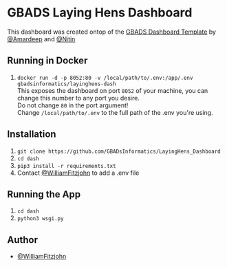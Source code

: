 
# GBADS Laying Hens Dashboard

This dashboard was created ontop of the [GBADS Dashboard Template](https://github.com/GBADsInformatics/Dashboard_Template) by [@Amardeep](https://github.com/amardeep-1) and [@Nitin](https://github.com/Nitin501)

## Running in Docker
1. `docker run -d -p 8052:80 -v /local/path/to/.env:/app/.env gbadsinformatics/layinghens-dash` \
  This exposes the dashboard on port `8052` of your machine, you can change this number to any port you desire. \
  Do not change `80` in the port argument! \
  Change `/local/path/to/.env` to the full path of the .env you're using.

## Installation
1. `git clone https://github.com/GBADsInformatics/LayingHens_Dashboard`
2. `cd dash`
3. `pip3 install -r requirements.txt`
4. Contact [@WilliamFitzjohn](https://github.com/WilliamFitzjohn) to add a .env file

## Running the App
1. `cd dash`
2. `python3 wsgi.py`

## Author
- [@WilliamFitzjohn](https://github.com/WilliamFitzjohn)
